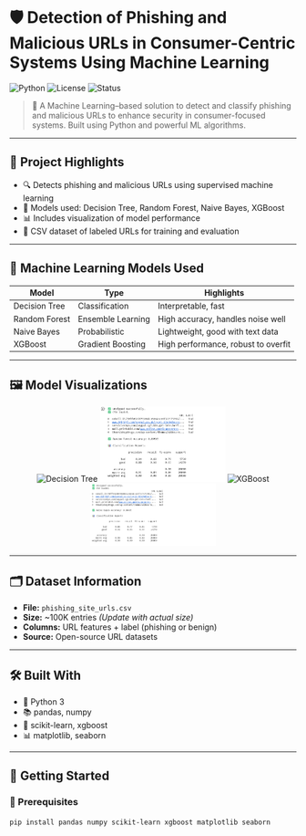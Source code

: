 # 🛡️ Detection of Phishing and Malicious URLs in Consumer-Centric Systems Using Machine Learning

![Python](https://img.shields.io/badge/Made%20with-Python-blue?logo=python&logoColor=white)
![License](https://img.shields.io/badge/License-MIT-green)
![Status](https://img.shields.io/badge/Status-Active-brightgreen)

> 🚀 A Machine Learning–based solution to detect and classify phishing and malicious URLs to enhance security in consumer-focused systems. Built using Python and powerful ML algorithms.

---

## 📌 Project Highlights

- 🔍 Detects phishing and malicious URLs using supervised machine learning
- 🧠 Models used: Decision Tree, Random Forest, Naive Bayes, XGBoost
- 📊 Includes visualization of model performance
- 📁 CSV dataset of labeled URLs for training and evaluation

---

## 🧠 Machine Learning Models Used

| Model         | Type              | Highlights                             |
|---------------|-------------------|----------------------------------------|
| Decision Tree | Classification    | Interpretable, fast                    |
| Random Forest | Ensemble Learning | High accuracy, handles noise well      |
| Naive Bayes   | Probabilistic     | Lightweight, good with text data       |
| XGBoost       | Gradient Boosting | High performance, robust to overfit    |

---

## 🖼️ Model Visualizations

<p align="center">
  <img src="https://github.com/Ganesh9951/Detection-of-Phishing-and-Malicious-URLs-in-Consumer-Centric-Systems-Using-Machine-Learning/blob/main/Decision%20Tree.png" width="220" alt="Decision Tree">
  <img src="https://github.com/Ganesh9951/Detection-of-Phishing-and-Malicious-URLs-in-Consumer-Centric-Systems-Using-Machine-Learning/blob/main/Random%20Forest.png" width="220" alt="Random Forest">
  <img src="https://github.com/Ganesh9951/Detection-of-Phishing-and-Malicious-URLs-in-Consumer-Centric-Systems-Using-Machine-Learning/blob/main/XG-Boost.png" width="220" alt="XGBoost">
  <img src="https://github.com/Ganesh9951/Detection-of-Phishing-and-Malicious-URLs-in-Consumer-Centric-Systems-Using-Machine-Learning/blob/main/Naive%20Bayes.png" width="220" alt="Naive Bayes">
</p>

---

## 🗂️ Dataset Information

- **File:** `phishing_site_urls.csv`
- **Size:** ~100K entries *(Update with actual size)*
- **Columns:** URL features + label (phishing or benign)
- **Source:** Open-source URL datasets

---

## 🛠️ Built With

- 🐍 Python 3
- 📚 pandas, numpy
- 🤖 scikit-learn, xgboost
- 📊 matplotlib, seaborn

---

## 🚀 Getting Started

### 🔧 Prerequisites

```bash
pip install pandas numpy scikit-learn xgboost matplotlib seaborn
